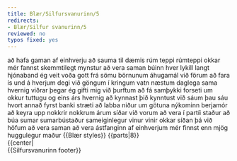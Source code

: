 ```yaml
---
title: Blær/Silfursvanurinn/5
redirects:
- Blær/Silfur svanurinn/5
reviewed: no
typos fixed: yes
---
```

<vocabulary>
að hafa gaman af einhverju
að sauma
til dæmis
rúm
teppi
rúmteppi
okkar
mér fannst
skemmtilegt
mynstur
að vera saman
búinn
hver
lykill
langt
hjónaband
ég veit
voða
gott
frá sömu börnunum
áhugamál
við förum
að fara ís und
á hverjum degi
við göngum
í kringum
vatn
næstum
daglega
sama hvernig viðrar
þegar
ég gifti mig
við þurftum
að fá
samþykki
forseti
um okkur
tuttugu og eins árs
hvernig
að kynnast
þið kynntust
við sáum
þau sáu hvort annað
fyrst
banki
stræti
að labba
niður
um götuna
nýkominn
berjamór
að keyra
upp
nokkrir
nokkrum árum síðar
við vorum
að vera í partíi
staður
að búa
sumar
sumarbústaður
sameiginlegur
vinur
vinir okkar
síðan þá
við höfum
að vera saman
að vera ástfanginn af einhverjum
mér finnst
enn
mjög
huggulegur
maður
</vocabulary>
{{Blær styles}}
{{parts|8}}
<div class="book" data-translate=true data-audio-file="Silfur_svanurinn_05-5.mp3">
{{center|<Audio src="Silfur_svanurinn_05-5.mp3"/>}}

<div class="blaer article">

<div class="article-entry">

  <div class="image-box image-box-large">
    <Image src="Blær_–_Silfur_svanurinn_116.jpeg"/>
  </div>

  <div class="text">
    <div class="p"><strong data-translate=no data-no-audio=true>Sigga:</strong> Ég hef alltaf haft gaman af handavinnu, ég saumaði til dæmis rúmteppið okkar, mér fannst þetta svo skemmtilegt mynstur.</div>
    <div class="p"><strong data-translate=no data-no-audio=true>Birna:</strong>&nbsp;Þið Yngvi eruð búin að vera saman í 60 ár, hver er lykillinn að svona löngu hjónabandi?</div>
    <div class="p"><strong data-translate=no data-no-audio=true>Sigga:</strong>&nbsp;Ég veit það nú ekki, okkur finnst voða gott að vera saman og höfum mörg sömu áhugamál. Við förum í sund á hverjum degi og göngum í kringum Hvaleyrarvatn næstum daglega, sama hvernig viðrar. Ég var 17 ára þegar að ég gifti
      mig. Við þurftum að fá samþykki forseta til að fá að gifta okkur. Hann Yngvi var 21 árs. Við erum búin að vera gift í 60 ár.</div>
    <div class="p"><strong data-translate=no data-no-audio=true>Birna:</strong>&nbsp;Hvernig kynntust þið?</div>
    <div class="p"><strong data-translate=no data-no-audio=true>Sigga:</strong>&nbsp;Við sáum hvort annað fyrst á Bankastrætinu. Ég var 14 ára að labba niður götuna nýkomin úr berjamó og Yngvi var að keyra upp. Nokkrum árum síðar vorum við í partíi í sumarbústað hjá sameiginlegum vini okkar og síðan þá
      höfum við verið saman. </div>
    <div class="p"><strong data-translate=no data-no-audio=true>Birna:</strong> Ertu enn ástfangin af honum?</div>
    <div class="p"><strong data-translate=no data-no-audio=true>Sigga:</strong>&nbsp;Jú, mér finnst hann nú enn mjög huggulegur<note>"Huggulegur" is most often used to mean "cozy", but older speakers sometimes use it to mean "good looking person".</note> maður.</div>
    <div class="p"><br></div>
  </div>

</div>

</div>

</div>
{{Silfursvanurinn footer}}
